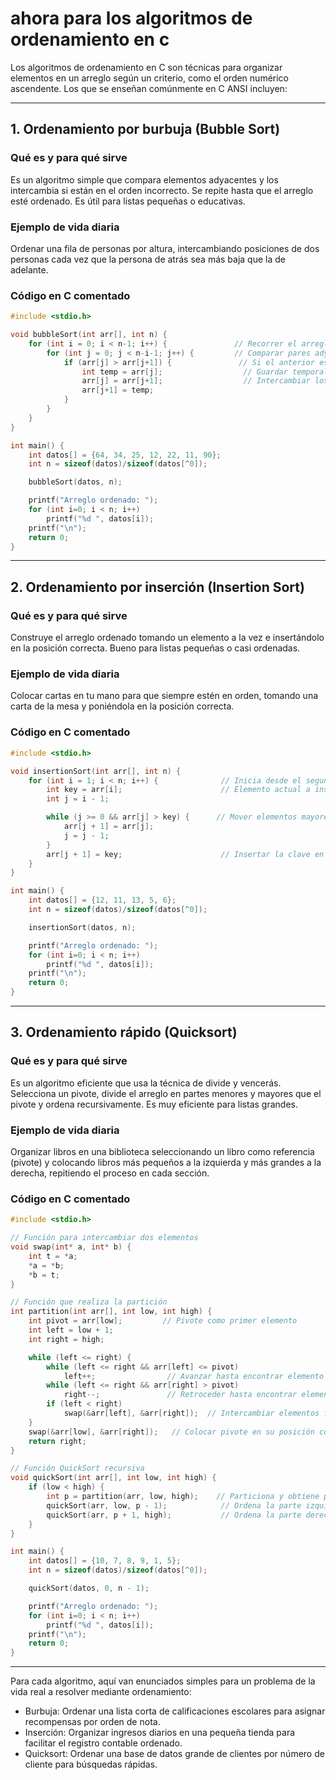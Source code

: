 # ahora para los algoritmos de ordenamiento en c

Los algoritmos de ordenamiento en C son técnicas para organizar elementos en un arreglo según un criterio, como el orden numérico ascendente. Los que se enseñan comúnmente en C ANSI incluyen:

***

## 1. Ordenamiento por burbuja (Bubble Sort)

### Qué es y para qué sirve

Es un algoritmo simple que compara elementos adyacentes y los intercambia si están en el orden incorrecto. Se repite hasta que el arreglo esté ordenado. Es útil para listas pequeñas o educativas.

### Ejemplo de vida diaria

Ordenar una fila de personas por altura, intercambiando posiciones de dos personas cada vez que la persona de atrás sea más baja que la de adelante.

### Código en C comentado

```c
#include <stdio.h>

void bubbleSort(int arr[], int n) {
    for (int i = 0; i < n-1; i++) {               // Recorrer el arreglo varias veces
        for (int j = 0; j < n-i-1; j++) {         // Comparar pares adyacentes
            if (arr[j] > arr[j+1]) {               // Si el anterior es mayor que el siguiente
                int temp = arr[j];                  // Guardar temporalmente el valor
                arr[j] = arr[j+1];                  // Intercambiar los elementos
                arr[j+1] = temp;
            }
        }
    }
}

int main() {
    int datos[] = {64, 34, 25, 12, 22, 11, 90};
    int n = sizeof(datos)/sizeof(datos[^0]);

    bubbleSort(datos, n);

    printf("Arreglo ordenado: ");
    for (int i=0; i < n; i++)
        printf("%d ", datos[i]);
    printf("\n");
    return 0;
}
```


***

## 2. Ordenamiento por inserción (Insertion Sort)

### Qué es y para qué sirve

Construye el arreglo ordenado tomando un elemento a la vez e insertándolo en la posición correcta. Bueno para listas pequeñas o casi ordenadas.

### Ejemplo de vida diaria

Colocar cartas en tu mano para que siempre estén en orden, tomando una carta de la mesa y poniéndola en la posición correcta.

### Código en C comentado

```c
#include <stdio.h>

void insertionSort(int arr[], int n) {
    for (int i = 1; i < n; i++) {              // Inicia desde el segundo elemento
        int key = arr[i];                      // Elemento actual a insertar
        int j = i - 1;

        while (j >= 0 && arr[j] > key) {      // Mover elementos mayores a la derecha
            arr[j + 1] = arr[j];
            j = j - 1;
        }
        arr[j + 1] = key;                      // Insertar la clave en su lugar correcto
    }
}

int main() {
    int datos[] = {12, 11, 13, 5, 6};
    int n = sizeof(datos)/sizeof(datos[^0]);

    insertionSort(datos, n);

    printf("Arreglo ordenado: ");
    for (int i=0; i < n; i++)
        printf("%d ", datos[i]);
    printf("\n");
    return 0;
}
```


***

## 3. Ordenamiento rápido (Quicksort)

### Qué es y para qué sirve

Es un algoritmo eficiente que usa la técnica de divide y vencerás. Selecciona un pivote, divide el arreglo en partes menores y mayores que el pivote y ordena recursivamente. Es muy eficiente para listas grandes.

### Ejemplo de vida diaria

Organizar libros en una biblioteca seleccionando un libro como referencia (pivote) y colocando libros más pequeños a la izquierda y más grandes a la derecha, repitiendo el proceso en cada sección.

### Código en C comentado

```c
#include <stdio.h>

// Función para intercambiar dos elementos
void swap(int* a, int* b) {
    int t = *a;
    *a = *b;
    *b = t;
}

// Función que realiza la partición
int partition(int arr[], int low, int high) {
    int pivot = arr[low];         // Pivote como primer elemento
    int left = low + 1;
    int right = high;

    while (left <= right) {
        while (left <= right && arr[left] <= pivot)
            left++;                // Avanzar hasta encontrar elemento mayor que pivote
        while (left <= right && arr[right] > pivot)
            right--;               // Retroceder hasta encontrar elemento menor o igual
        if (left < right)
            swap(&arr[left], &arr[right]);  // Intercambiar elementos fuera de lugar
    }
    swap(&arr[low], &arr[right]);   // Colocar pivote en su posición correcta
    return right;
}

// Función QuickSort recursiva
void quickSort(int arr[], int low, int high) {
    if (low < high) {
        int p = partition(arr, low, high);    // Particiona y obtiene posición pivote
        quickSort(arr, low, p - 1);            // Ordena la parte izquierda
        quickSort(arr, p + 1, high);           // Ordena la parte derecha
    }
}

int main() {
    int datos[] = {10, 7, 8, 9, 1, 5};
    int n = sizeof(datos)/sizeof(datos[^0]);

    quickSort(datos, 0, n - 1);

    printf("Arreglo ordenado: ");
    for (int i=0; i < n; i++)
        printf("%d ", datos[i]);
    printf("\n");
    return 0;
}
```


***

Para cada algoritmo, aquí van enunciados simples para un problema de la vida real a resolver mediante ordenamiento:

- Burbuja: Ordenar una lista corta de calificaciones escolares para asignar recompensas por orden de nota.
- Inserción: Organizar ingresos diarios en una pequeña tienda para facilitar el registro contable ordenado.
- Quicksort: Ordenar una base de datos grande de clientes por número de cliente para búsquedas rápidas.
